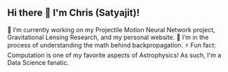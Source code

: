 ## Hi there 👋 I'm Chris (Satyajit)!

🔭 I’m currently working on my Projectile Motion Neural Network project, Gravitational Lensing Research, and my personal website. 
🌱 I’m in the process of understanding the math behind backpropagation.
⚡ Fun fact: Computation is one of my favorite aspects of Astrophysics! As such, I'm a Data Science fanatic. 
